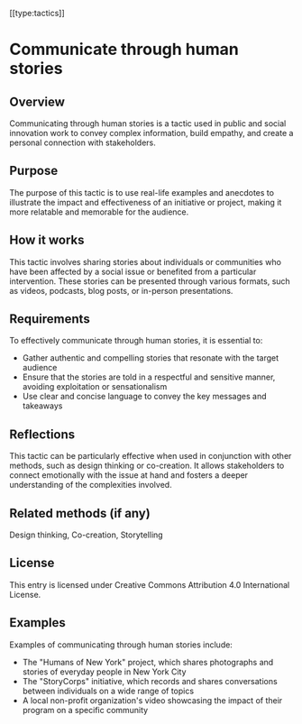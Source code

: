 [[type:tactics]]

# Communicate through human stories

## Overview
Communicating through human stories is a tactic used in public and social innovation work to convey complex information, build empathy, and create a personal connection with stakeholders.

## Purpose
The purpose of this tactic is to use real-life examples and anecdotes to illustrate the impact and effectiveness of an initiative or project, making it more relatable and memorable for the audience.

## How it works
This tactic involves sharing stories about individuals or communities who have been affected by a social issue or benefited from a particular intervention. These stories can be presented through various formats, such as videos, podcasts, blog posts, or in-person presentations.

## Requirements
To effectively communicate through human stories, it is essential to:

* Gather authentic and compelling stories that resonate with the target audience
* Ensure that the stories are told in a respectful and sensitive manner, avoiding exploitation or sensationalism
* Use clear and concise language to convey the key messages and takeaways

## Reflections
This tactic can be particularly effective when used in conjunction with other methods, such as design thinking or co-creation. It allows stakeholders to connect emotionally with the issue at hand and fosters a deeper understanding of the complexities involved.

## Related methods (if any)
Design thinking, Co-creation, Storytelling

## License
This entry is licensed under Creative Commons Attribution 4.0 International License.

## Examples
Examples of communicating through human stories include:

* The "Humans of New York" project, which shares photographs and stories of everyday people in New York City
* The "StoryCorps" initiative, which records and shares conversations between individuals on a wide range of topics
* A local non-profit organization's video showcasing the impact of their program on a specific community